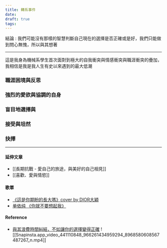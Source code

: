 ```yaml
---
title: 轉系事件
date: 
draft: true
tags:
---
```

結論 : 我們可能沒有那樣的智慧判斷自己現在的選擇是否正確或是好，我們只能做到問心無愧，所以與其想著


---

這是我身為機械系學生首次面對到極大的自我衝突與情感衝突與職涯衝突的疊加，我相信是我是我人生有史以來遇到的最大低潮

### 職涯困境與反思

### 強烈的愛欲與協調的自身

### 盲目地選擇與

### 接受與坦然

### 抉擇

---
#### 延伸文章
- [[長期抗戰 - 愛自己的旅途，與美好的自己相見]]
- [[喜歡、愛與情慾]]

#### 歌單

- [《這是你期盼的長大嗎》cover by DIOR大穎](https://www.youtube.com/watch?v=hu0RuiwVnrk)
- [单依纯 《你就不要想起我》](https://www.youtube.com/watch?v=SRy1qDusFoU&list=RDEMDvfCCL_wkylEKUbXD5eOUA&start_radio=1)

#### Reference

*  [與其浪費時間糾結，不如讓你的選擇變得正確](https://www.instagram.com/p/C6dBzzVPCty/)
	![[Snapinsta.app_video_441110848_966261434959294_8968580608567487267_n.mp4]]

 